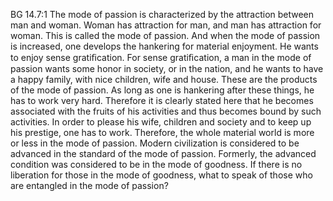 BG 14.7:1	The mode of passion is characterized by the attraction between man and woman. Woman has attraction for man, and man has attraction for woman. This is called the mode of passion. And when the mode of passion is increased, one develops the hankering for material enjoyment. He wants to enjoy sense gratiﬁcation. For sense gratiﬁcation, a man in the mode of passion wants some honor in society, or in the nation, and he wants to have a happy family, with nice children, wife and house. These are the products of the mode of passion. As long as one is hankering after these things, he has to work very hard. Therefore it is clearly stated here that he becomes associated with the fruits of his activities and thus becomes bound by such activities. In order to please his wife, children and society and to keep up his prestige, one has to work. Therefore, the whole material world is more or less in the mode of passion. Modern civilization is considered to be advanced in the standard of the mode of passion. Formerly, the advanced condition was considered to be in the mode of goodness. If there is no liberation for those in the mode of goodness, what to speak of those who are entangled in the mode of passion?